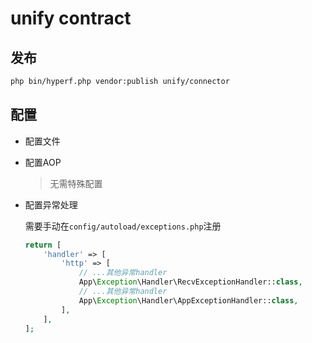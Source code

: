 # unify contract


## 发布

```bash
php bin/hyperf.php vendor:publish unify/connector
```

## 配置

- 配置文件

- 配置AOP

    > 无需特殊配置

- 配置异常处理

    需要手动在`config/autoload/exceptions.php`注册
    ```php
    return [
        'handler' => [
            'http' => [
                // ...其他异常handler
                App\Exception\Handler\RecvExceptionHandler::class,
                // ...其他异常handler
                App\Exception\Handler\AppExceptionHandler::class,
            ],
        ],
    ];

    ```
